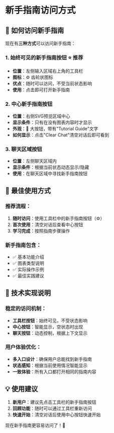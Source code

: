 # 新手指南访问方式

## 🎯 **如何访问新手指南**

现在有**三种方式**可以访问新手指南：

### 1. **始终可见的新手指南按钮** ⭐ **推荐**
- **位置**：左侧输入区域右上角的工具栏
- **图标**：⚙️ 齿轮状图标
- **优点**：随时可以访问，不受当前状态影响
- **使用**：点击即可打开新手指南

### 2. **中心新手指南按钮**
- **位置**：右侧SVG预览区域中心
- **显示条件**：只有在没有图表内容时才显示
- **外观**：🎯 大按钮，带有"Tutorial Guide"文字
- **如何显示**：点击"Clear Chat"清空对话后即可看到

### 3. **聊天区域按钮**
- **位置**：左侧聊天区域内
- **显示条件**：根据当前状态动态显示/隐藏
- **使用**：在聊天区域中寻找新手指南按钮

## 🚀 **最佳使用方式**

### 推荐流程：
1. **随时访问**：使用工具栏中的新手指南按钮（⚙️）
2. **首次使用**：清空对话后查看中心按钮
3. **学习完成**：按照指南步骤操作

### 新手指南包含：
- ✅ 基本功能介绍
- ✅ 图表类型说明
- ✅ 实际操作示例
- ✅ 最佳实践建议

## 🔧 **技术实现说明**

### 稳定的访问机制：
- **工具栏按钮**：始终可见，不受状态影响
- **中心按钮**：智能显示，空状态时出现
- **聊天按钮**：动态控制，根据上下文显示

### 用户体验优化：
- **多入口设计**：确保用户总能找到新手指南
- **状态感知**：根据当前使用情况智能显示
- **一致体验**：所有入口都打开相同的指南内容

## 💡 **使用建议**

1. **新用户**：建议先点击工具栏的新手指南按钮
2. **回顾功能**：随时可以通过工具栏重新访问
3. **快速开始**：清空对话后使用中心按钮快速开始

现在新手指南更容易访问了！🎉 